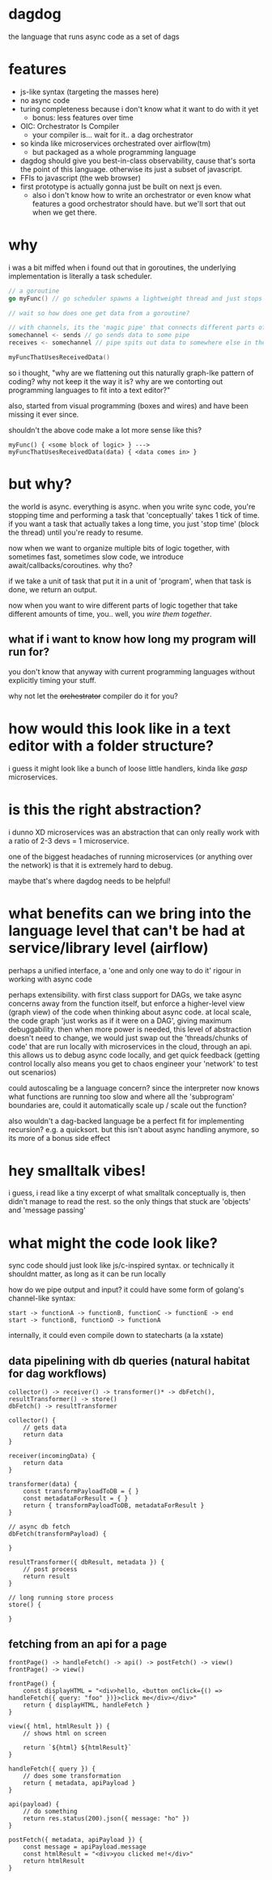 # dagdog

the language that runs async code as a set of dags

# features

- js-like syntax (targeting the masses here)
- no async code
- turing completeness because i don't know what it want to do with it yet
  - bonus: less features over time
- OIC: Orchestrator Is Compiler
  - your compiler is... wait for it.. a dag orchestrator
- so kinda like microservices orchestrated over airflow(tm)
  - but packaged as a whole programming language
- dagdog should give you best-in-class observability, cause that's sorta the point of this language. otherwise its just a subset of javascript.
- FFIs to javascript (the web browser)
- first prototype is actually gonna just be built on next js even.
  - also i don't know how to write an orchestrator or even know what features a good orchestrator should have. but we'll sort that out when we get there.

# why

i was a bit miffed when i found out that in goroutines, the underlying implementation is literally a task scheduler.

```go
// a goroutine
go myFunc() // go scheduler spawns a lightweight thread and just stops caring about it

// wait so how does one get data from a goroutine?

// with channels, its the 'magic pipe' that connects different parts of the code together
somechannel <- sends // go sends data to some pipe
receives <- somechannel // pipe spits out data to somewhere else in the code

myFuncThatUsesReceivedData()
```

so i thought, "why are we flattening out this naturally graph-lke pattern of coding? why not keep it the way it is? why are we contorting out programming languages to fit into a text editor?"

also, started from visual programming (boxes and wires) and have been missing it ever since.

shouldn't the above code make a lot more sense like this?

```
myFunc() { <some block of logic> } ---> myFuncThatUsesReceivedData(data) { <data comes in> }
```

# but why?

the world is async. everything is async. when you write sync code, you're stopping time and performing a task that 'conceptually' takes 1 tick of time. if you want a task that actually takes a long time, you just 'stop time' (block the thread) until you're ready to resume.

now when we want to organize multiple bits of logic together, with sometimes fast, sometimes slow code, we introduce await/callbacks/coroutines. why tho?

if we take a unit of task that put it in a unit of 'program', when that task is done, we return an output.

now when you want to wire different parts of logic together that take different amounts of time, you.. well, you _wire them together_.

## what if i want to know how long my program will run for?

you don't know that anyway with current programming languages without explicitly timing your stuff.

why not let the ~~orchestrator~~ compiler do it for you?

# how would this look like in a text editor with a folder structure?

i guess it might look like a bunch of loose little handlers, kinda like _gasp_ microservices.

# is this the right abstraction?

i dunno XD microservices was an abstraction that can only really work with a ratio of 2-3 devs = 1 microservice.

one of the biggest headaches of running microservices (or anything over the network) is that it is extremely hard to debug.

maybe that's where dagdog needs to be helpful!

# what benefits can we bring into the language level that can't be had at service/library level (airflow)

perhaps a unified interface, a 'one and only one way to do it' rigour in working with async code

perhaps extensibility. with first class support for DAGs, we take async concerns away from the function itself, but enforce a higher-level view (graph view) of the code when thinking about async code. at local scale, the code graph 'just works as if it were on a DAG', giving maximum debuggability. then when more power is needed, this level of abstraction doesn't need to change, we would just swap out the 'threads/chunks of code' that are run locally with microservices in the cloud, through an api. this allows us to debug async code locally, and get quick feedback (getting control locally also means you get to chaos engineer your 'network' to test out scenarios)

could autoscaling be a language concern? since the interpreter now knows what functions are running too slow and where all the 'subprogram' boundaries are, could it automatically scale up / scale out the function?

also wouldn't a dag-backed language be a perfect fit for implementing recursion? e.g. a quicksort. but this isn't about async handling anymore, so its more of a bonus side effect

# hey smalltalk vibes!

i guess, i read like a tiny excerpt of what smalltalk conceptually is, then didn't manage to read the rest. so the only things that stuck are 'objects' and 'message passing'

# what might the code look like?

sync code should just look like js/c-inspired syntax. or technically it shouldnt matter, as long as it can be run locally

how do we pipe output and input? it could have some form of golang's channel-like syntax:

```
start -> functionA -> functionB, functionC -> functionE -> end
start -> functionB, functionD -> functionA
```

internally, it could even compile down to statecharts (a la xstate)

## data pipelining with db queries (natural habitat for dag workflows)

```
collector() -> receiver() -> transformer()* -> dbFetch(), resultTransformer() -> store()
dbFetch() -> resultTransformer
```

```
collector() {
    // gets data
    return data
}

receiver(incomingData) {
    return data
}

transformer(data) {
    const transformPayloadToDB = { }
    const metadataForResult = { }
    return { transformPayloadToDB, metadataForResult }
}

// async db fetch
dbFetch(transformPayload) {

}

resultTransformer({ dbResult, metadata }) {
    // post process
    return result
}

// long running store process
store() {

}
```

## fetching from an api for a page

```
frontPage() -> handleFetch() -> api() -> postFetch() -> view()
frontPage() -> view()
```

```
frontPage() {
    const displayHTML = "<div>hello, <button onClick={() => handleFetch({ query: "foo" })}>click me</div></div>"
    return { displayHTML, handleFetch }
}

view({ html, htmlResult }) {
    // shows html on screen

    return `${html} ${htmlResult}`
}

handleFetch({ query }) {
    // does some transformation
    return { metadata, apiPayload }
}

api(payload) {
    // do something
    return res.status(200).json({ message: "ho" })
}

postFetch({ metadata, apiPayload }) {
    const message = apiPayload.message
    const htmlResult = "<div>you clicked me!</div>"
    return htmlResult
}
```
